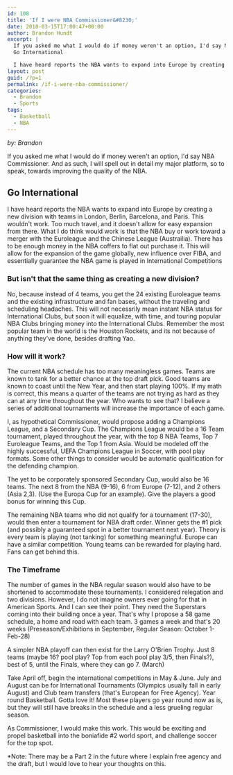 ```yaml
---
id: 108
title: 'If I were NBA Commissioner&#8230;'
date: 2010-03-15T17:00:47+00:00
author: Brandon Hundt
excerpt: |
  If you asked me what I would do if money weren't an option, I'd say NBA Commissioner. And as such, I will spell out in detail my major platform, so to speak, towards improving the quality of the NBA.
  Go International

  I have heard reports the NBA wants to expand into Europe by creating a new division with teams in London, Berlin, Barcelona, and Paris. This wouldn't work. Too much travel, and it doesn't allow for easy expansion from there. What I do think would work is that the NBA buy or work toward a merger with the Euroleague and the Chinese League (Austrailia). There has to be enough money in the NBA coffers to flat out purchase it. This will allow for the expansion of the game globally, new influence over FIBA, and essentially guarantee the NBA game is played in International Competitions.
layout: post
guid: /?p=1
permalink: /if-i-were-nba-commissioner/
categories:
  - Brandon
  - Sports
tags:
  - Basketball
  - NBA
---
```

_by: Brandon_

If you asked me what I would do if money weren't an option, I'd say NBA Commissioner. And as such, I will spell out in detail my major platform, so to speak, towards improving the quality of the NBA.<!--more-->

## Go International

I have heard reports the NBA wants to expand into Europe by creating a new division with teams in London, Berlin, Barcelona, and Paris. This wouldn't work. Too much travel, and it doesn't allow for easy expansion from there. What I do think would work is that the NBA buy or work toward a merger with the Euroleague and the Chinese League (Austrailia). There has to be enough money in the NBA coffers to flat out purchase it. This will allow for the expansion of the game globally, new influence over FIBA, and essentially guarantee the NBA game is played in International Competitions

### But isn't that the same thing as creating a new division?

No, because instead of 4 teams, you get the 24 existing Euroleague teams and the existing infrastructure and fan bases, without the traveling and scheduling headaches. This will not necessrily mean instant NBA status for International Clubs, but soon it will equalize, with time, and touring popular NBA Clubs bringing money into the International Clubs. Remember the most popular team in the world is the Houston Rockets, and its not because of anything they've done, besides drafting Yao.

### How will it work?

The current NBA schedule has too many meaningless games. Teams are known to tank for a better chance at the top draft pick. Good teams are known to coast until the New Year, and then start playing 100%. If my math is correct, this means a quarter of the teams are not trying as hard as they can at any time throughout the year. Who wants to see that? I believe a series of additional tournaments will increase the importance of each game.

I, as hypothetical Commissioner, would propose adding a Champions League, and a Secondary Cup. The Champions League would be a 16 Team tournament, played throughout the year, with the top 8 NBA Teams, Top 7 Euroleague Teams, and the Top 1 from Asia. Would be modeled off the highly successful, UEFA Champions League in Soccer, with pool play formats. Some other things to consider would be automatic qualification for the defending champion.

The yet to be corporately sponsored Secondary Cup, would also be 16 teams. The next 8 from the NBA (9-16), 6 from Europe (7-12), and 2 others (Asia 2,3). (Use the Europa Cup for an example). Give the players a good bonus for winning this Cup.

The remaining NBA teams who did not qualify for a tournament (17-30), would then enter a tournament for NBA draft order. Winner gets the #1 pick (and possibly a guaranteed spot in a better tournament next year). Theory is every team is playing (not tanking) for something meaningful. Europe can have a similar competition. Young teams can be rewarded for playing hard. Fans can get behind this.

### The Timeframe

The number of games in the NBA regular season would also have to be shortened to accommodate these tournaments. I considered relegation and two divisions. However, I do not imagine owners ever going for that in American Sports. And I can see their point. They need the Superstars coming into their building once a year. That's why I propose a 58 game schedule, a home and road with each team. 3 games a week and that's 20 weeks (Preseason/Exhibitions in September, Regular Season: October 1- Feb-28)

A simpler NBA playoff can then exist for the Larry O'Brien Trophy. Just 8 teams (maybe 16? pool play? Top from each pool play 3/5, then Finals?), best of 5, until the Finals, where they can go 7. (March)

Take April off, begin the international competitions in May & June. July and August can be for International Tournaments (Olympics usually fall in early August) and Club team transfers (that's European for Free Agency). Year round Basketball. Gotta love it! Most these players go year round now as is, but they will still have breaks in the schedule and a less grueling regular season.

As Commissioner, I would make this work. This would be exciting and propel basketball into the boniafide #2 world sport, and challenge soccer for the top spot.

*Note: There may be a Part 2 in the future where I explain free agency and the draft, but I would love to hear your thoughts on this.
